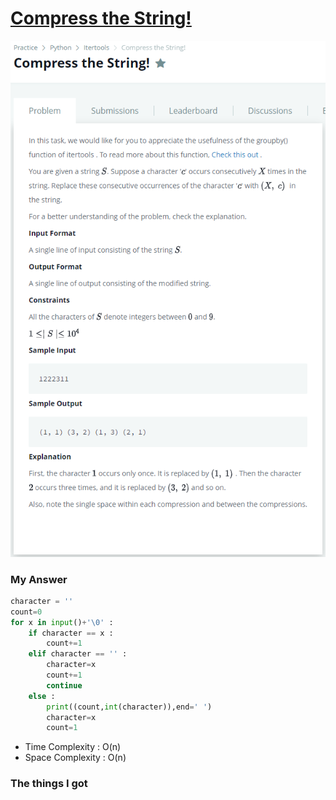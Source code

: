 # [Compress the String!](https://www.hackerrank.com/challenges/compress-the-string/problem)

![image](Problem.png)



### My Answer

```python
character = ''
count=0
for x in input()+'\0' : 
    if character == x : 
        count+=1
    elif character == '' : 
        character=x
        count+=1
        continue
    else : 
        print((count,int(character)),end=' ')
        character=x
        count=1
```

* Time Complexity : O(n)
* Space Complexity : O(n)



### The things I got
